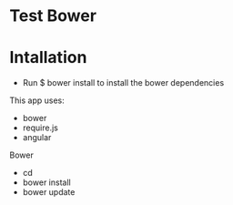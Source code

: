 Test Bower
==========

# Intallation
- Run $ bower install to install the bower dependencies

This app uses:
-	bower
-	require.js
-	angular

Bower
-	cd <path to the folder>
-	bower install <package name>
-	bower update